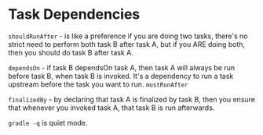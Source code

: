 # Task Dependencies

`shouldRunAfter` - is like a preference if you are doing two tasks, there's no strict need to perform both task B after task A, but if you ARE doing both, then you should do task B after task A.

`dependsOn` - if task B dependsOn task A, then task A will always be run before task B, when task B is invoked. It's a dependency to run a task upstream before the task you want to run.
`mustRunAfter`

`finalizedBy` - by declaring that task A is finalized by task B, then you ensure that whenever you invoked task A, that task B is run afterwards.

`gradle -q` is quiet mode.